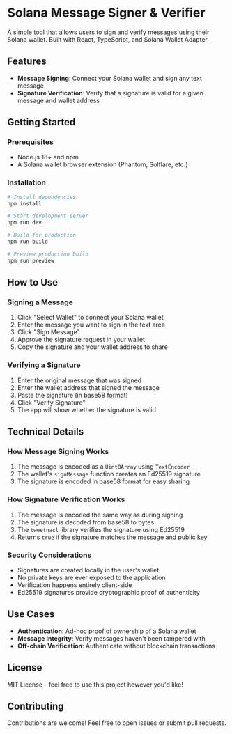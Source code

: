 # Solana Message Signer & Verifier

A simple tool that allows users to sign and verify messages using their Solana wallet. Built with React, TypeScript, and Solana Wallet Adapter.

## Features

- **Message Signing**: Connect your Solana wallet and sign any text message
- **Signature Verification**: Verify that a signature is valid for a given message and wallet address

## Getting Started

### Prerequisites

- Node.js 18+ and npm
- A Solana wallet browser extension (Phantom, Solflare, etc.)

### Installation

```bash
# Install dependencies
npm install

# Start development server
npm run dev

# Build for production
npm run build

# Preview production build
npm run preview
```

## How to Use

### Signing a Message

1. Click "Select Wallet" to connect your Solana wallet
2. Enter the message you want to sign in the text area
3. Click "Sign Message"
4. Approve the signature request in your wallet
5. Copy the signature and your wallet address to share

### Verifying a Signature

1. Enter the original message that was signed
2. Enter the wallet address that signed the message
3. Paste the signature (in base58 format)
4. Click "Verify Signature"
5. The app will show whether the signature is valid

## Technical Details

### How Message Signing Works

1. The message is encoded as a `Uint8Array` using `TextEncoder`
2. The wallet's `signMessage` function creates an Ed25519 signature
3. The signature is encoded in base58 format for easy sharing

### How Signature Verification Works

1. The message is encoded the same way as during signing
2. The signature is decoded from base58 to bytes
3. The `tweetnacl` library verifies the signature using Ed25519
4. Returns `true` if the signature matches the message and public key

### Security Considerations

- Signatures are created locally in the user's wallet
- No private keys are ever exposed to the application
- Verification happens entirely client-side
- Ed25519 signatures provide cryptographic proof of authenticity

## Use Cases

- **Authentication**: Ad-hoc proof of ownership of a Solana wallet
- **Message Integrity**: Verify messages haven't been tampered with
- **Off-chain Verification**: Authenticate without blockchain transactions

## License

MIT License - feel free to use this project however you'd like!

## Contributing

Contributions are welcome! Feel free to open issues or submit pull requests.
